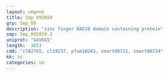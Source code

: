 ```yaml
---
layout: smgene
title: Smp_092850
grp: Smp_09
description: "zinc finger RAD18 domain containing protein"
smp: Smp_092850.3
uniprot: "G4V6G5"
length:  1053
cdd: "cl02765, cl19237, pfam10263, smart00731, smart00734"
kk: ns
categories: sm
---
```

